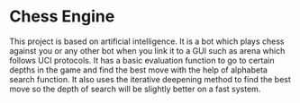 # Chess Engine
This project is based on artificial intelligence. It is a bot which plays chess against you or
any other bot when you link it to a GUI such as arena which follows UCI protocols. It has a basic evaluation function to go to certain depths in the game and find the best move with the help of alphabeta search function. It also uses the iterative deepening method to find the best move so the depth of search will be slightly better on a fast system.

